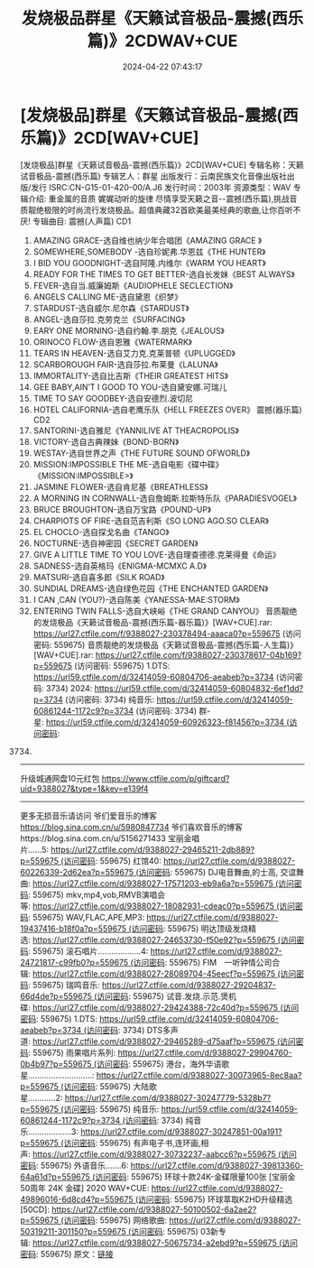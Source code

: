 ﻿---
title: 发烧极品群星《天籁试音极品-震撼(西乐篇)》2CDWAV+CUE
date: 2024-04-22 07:43:17
categories: 试音碟、非卖品、发烧碟
tags: 纯音雅乐
---
# [发烧极品]群星《天籁试音极品-震撼(西乐篇)》2CD[WAV+CUE]

[发烧极品]群星《天籁试音极品-震撼(西乐篇)》2CD[WAV+CUE]
专辑名称：天籁试音极品-震撼(西乐篇)
专辑艺人：群星
出版发行：云南民族文化音像出版社出版/发行
ISRC:CN-G15-01-420-00/A.J6
发行时间：2003年
资源类型：WAV
专辑介绍:
重金属的音质 娓娓动听的旋律
尽情享受天籁之音--震撼(西乐篇),挑战音质靓绝极限的时尚流行发烧极品。超值典藏32首欧美最美经典的歌曲,让你百听不厌!
专辑曲目:
震撼(人声篇) CD1
1. AMAZING GRACE-选自维也纳少年合唱团《AMAZING GRACE 》
2. SOMEWHERE,SOMEBODY -选自珍妮弗.华恩兹《THE HUNTER》
3. I BID YOU GOODNIGHT-选自阿隆.内维尔《WARM YOU HEART》
4. READY FOR THE TIMES TO GET BETTER-选自长发妹《BEST ALWAYS》
5. FEVER-选自当.威廉姆斯《AUDIOPHELE SECLECTION》
6. ANGELS CALLING ME-选自黛恩《织梦》
7. STARDUST-选自威尔.尼尔森《STARDUST》
8. ANGEL-选自莎拉.克劳克兰《SURFACING》
9. EARY ONE MORNING-选自约翰.李.胡克《JEALOUS》
10. ORINOCO FLOW-选自恩雅《WATERMARK》
11. TEARS IN HEAVEN-选自艾力克.克莱普顿《UPLUGGED》
12. SCARBOROUGH FAIR-选自莎拉.布莱曼《LALUNA》
13. IMMORTALITY-选自比吉斯《THEIR GREATEST HITS》
14. GEE BABY,AIN’T I GOOD TO YOU-选自黛安娜.可瑞儿
15. TIME TO SAY GOODBEY-选自安德烈.波切尼
16. HOTEL CALIFORNIA-选自老鹰乐队《HELL FREEZES OVER》
震撼(器乐篇) CD2
1. SANTORINI-选自雅尼《YANNILIVE AT THEACROPOLIS》
2. VICTORY-选自古典辣妹《BOND-BORN》
3. WESTAY-选自世界之声《THE FUTURE SOUND OFWORLD》
4. MISSION:IMPOSSIBLE THE ME-选自电影《碟中碟》
《MISSION:IMPOSSIBLE>》
5. JASMINE FLOWER-选自肯尼基《BREATHLESS》
6. A MORNING IN CORNWALL-选自詹姆斯.拉斯特乐队《PARADIESVOGEL》
7. BRUCE BROUGHTON-选自万宝路《POUND-UP》
8. CHARPIOTS OF FIRE-选自范吉利斯《SO LONG AGO.SO CLEAR》
9. EL CHOCLO-选自探戈名曲《TANGO》
10. NOCTURNE-选自神密园《SECRET GARDEN》
11. GIVE A LITTLE TIME TO YOU LOVE-选自理查德德.克莱得曼《命运》
12. SADNESS-选自英格玛《ENIGMA-MCMXC A.D》
13. MATSURI-选自喜多郎《SILK ROAD》
14. SUNDIAL DREAMS-选自绿色花园《THE ENCHANTED GARDEN》
15. I CAN ,CAN (YOU?)-选自陈美《YANESSA-MAE:STORM》
16. ENTERING TWIN FALLS-选自大峡峪《THE GRAND CANYOU》
音质靓绝的发烧极品《天籁试音极品-震撼(西乐篇-器乐篇)》[WAV+CUE].rar: https://url27.ctfile.com/f/9388027-230378494-aaaca0?p=559675
(访问密码: 559675)
音质靓绝的发烧极品《天籁试音极品-震撼(西乐篇-人生篇)》[WAV+CUE].rar: https://url27.ctfile.com/f/9388027-230378617-04b169?p=559675
(访问密码: 559675)
1.DTS: https://url59.ctfile.com/d/32414059-60804706-aeabeb?p=3734
(访问密码: 3734)
2024: https://url59.ctfile.com/d/32414059-60804832-6ef1dd?p=3734
(访问密码: 3734)
纯音乐: https://url59.ctfile.com/d/32414059-60861244-1172c9?p=3734
(访问密码: 3734)
群-星: https://url59.ctfile.com/d/32414059-60926323-f81456?p=3734 (访问密码:
3734)
*****************************************************
升级城通网盘10元红包 https://www.ctfile.com/p/giftcard?uid=9388027&type=1&key=e139f4
**************************
更多无损音乐请访问
爷们爱音乐的博客
https://blog.sina.com.cn/u/5980847734
爷们喜欢音乐的博客https://blog.sina.com.cn/u/5156271433
宝丽金唱片......5: https://url27.ctfile.com/d/9388027-29465211-2db889?p=559675 (访问密码:
559675)
红馆40: https://url27.ctfile.com/d/9388027-60226339-2d62ea?p=559675 (访问密码:
559675)
DJ电音舞曲,的士高, 交谊舞曲: https://url27.ctfile.com/d/9388027-17571203-eb9a6a?p=559675 (访问密码:
559675)
mkv,mp4,vob,RMVB演唱会等: https://url27.ctfile.com/d/9388027-18082931-cdeac0?p=559675 (访问密码:
559675)
WAV,FLAC,APE,MP3: https://url27.ctfile.com/d/9388027-19437416-b18f0a?p=559675 (访问密码:
559675)
明达顶级发烧精选: https://url27.ctfile.com/d/9388027-24653730-f50e92?p=559675 (访问密码:
559675)
滚石唱片...................4: https://url27.ctfile.com/d/9388027-24721817-c99fb0?p=559675 (访问密码:
559675)
FIM　一听钟情公司合辑: https://url27.ctfile.com/d/9388027-28089704-45eecf?p=559675 (访问密码:
559675)
瑞鸣音乐: https://url27.ctfile.com/d/9388027-29204837-66d4de?p=559675 (访问密码:
559675)
试音.发烧.示范.煲机碟: https://url27.ctfile.com/d/9388027-29424388-72c40d?p=559675 (访问密码:
559675)
1.DTS: https://url59.ctfile.com/d/32414059-60804706-aeabeb?p=3734 (访问密码:
3734)
DTS多声道: https://url27.ctfile.com/d/9388027-29465289-d75aaf?p=559675 (访问密码:
559675)
雨果唱片系列: https://url27.ctfile.com/d/9388027-29904760-0b4b97?p=559675 (访问密码:
559675)
港台，海外华语歌星............................: https://url27.ctfile.com/d/9388027-30073965-8ec8aa?p=559675 (访问密码:
559675)
大陆歌星............2: https://url27.ctfile.com/d/9388027-30247779-5328b7?p=559675 (访问密码:
559675)
纯音乐: https://url59.ctfile.com/d/32414059-60861244-1172c9?p=3734 (访问密码:
3734)
纯音乐...................3: https://url27.ctfile.com/d/9388027-30247851-00a191?p=559675 (访问密码:
559675)
有声电子书,连环画,相声: https://url27.ctfile.com/d/9388027-30732237-aabcc6?p=559675 (访问密码:
559675)
外语音乐.......6: https://url27.ctfile.com/d/9388027-39813360-64a61d?p=559675 (访问密码:
559675)
环球十款24K-金碟限量100张 [宝丽金50周年 24K 金碟] 2020
WAV+CUE: https://url27.ctfile.com/d/9388027-49896016-6d8cd4?p=559675 (访问密码:
559675)
环球萃取K2HD升级精选[50CD]: https://url27.ctfile.com/d/9388027-50100502-6a2ae2?p=559675 (访问密码:
559675)
网络歌曲: https://url27.ctfile.com/d/9388027-50319211-301150?p=559675 (访问密码:
559675)
03新专辑: https://url27.ctfile.com/d/9388027-50675734-a2ebd9?p=559675 (访问密码:
559675)
原文：[链接](https://blog.sina.com.cn/s/blog_1647c7e760103159v.html)